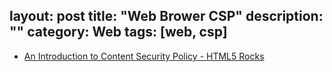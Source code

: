 layout: post
title: "Web Brower CSP"
description: ""
category: Web
tags: [web, csp]
---

- [An Introduction to Content Security Policy - HTML5 Rocks](http://www.html5rocks.com/en/tutorials/security/content-security-policy/)